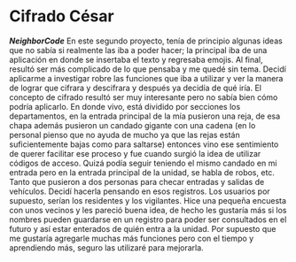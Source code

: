 # Cifrado César
***NeighborCode***
En este segundo proyecto, tenía de principio algunas ideas que no sabía si realmente las iba a poder hacer; la principal
iba de una aplicación en donde se insertaba el texto y regresaba emojis. Al final, resultó ser más complicado de lo que 
pensaba y me quedé sin tema. Decidí aplicarme a investigar robre las funciones que iba a utilizar y ver la manera de lograr que cifrara y descifrara y después ya decidía de qué iría.
El concepto de cifrado resultó ser muy interesante pero no sabía bien cómo podría aplicarlo. En donde vivo, está dividido por secciones los departamentos, en la entrada principal de la mía pusieron una reja, de esa chapa además pusieron un candado gigante con una cadena (en lo personal pienso que no ayuda de mucho ya que las rejas están suficientemente bajas como para saltarse) entonces vino ese sentimiento de querer facilitar ese proceso y fue cuando surgió la idea de utilizar códigos de acceso. Quizá podía seguir teniendo el mismo candado en mi entrada pero en la entrada principal de la unidad, se habla de robos, etc. Tanto que pusieron a dos personas para checar entradas y salidas de vehículos. Decidí hacerla pensando en esos registros. Los usuarios por supuesto, serían los residentes y los vigilantes. Hice una pequeña encuesta con unos vecinos y les pareció buena idea, de hecho les gustaría más si los nombres pueden guardarse en un registro para poder ser consultados en el futuro y así estar enterados de quién entra a la unidad. Por supuesto que me gustaría agregarle muchas más funciones pero con el tiempo y aprendiendo más, seguro las utilizaré para mejorarla.
